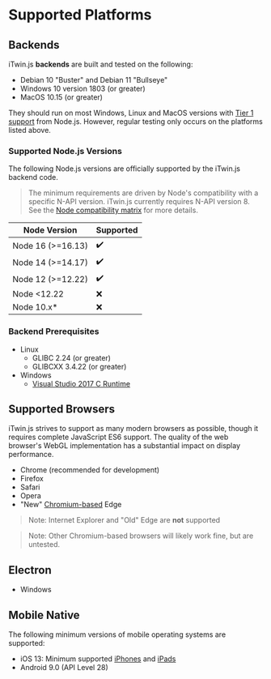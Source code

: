 # Supported Platforms

## Backends

iTwin.js **backends** are built and tested on the following:

- Debian 10 "Buster" and Debian 11 "Bullseye"
- Windows 10 version 1803 (or greater)
- MacOS 10.15 (or greater)

They should run on most Windows, Linux and MacOS versions with [Tier 1 support](https://github.com/nodejs/node/blob/master/BUILDING.md#platform-list) from Node.js. However, regular testing only occurs on the platforms listed above.

### Supported Node.js Versions

The following Node.js versions are officially supported by the iTwin.js backend code.

> The minimum requirements are driven by Node's compatibility with a specific N-API version. iTwin.js currently requires N-API version 8. See the [Node compatibility matrix](https://nodejs.org/api/n-api.html#n_api_node_api_version_matrix) for more details.

| Node Version | Supported |
| - | - |
| Node 16 (>=16.13) | ✔️ |
| Node 14 (>=14.17) | ✔️ |
| Node 12 (>=12.22) | ✔️ |
| Node <12.22 | ❌ |
| Node 10.x* | ❌ |

### Backend Prerequisites

- Linux
  - GLIBC 2.24 (or greater)
  - GLIBCXX 3.4.22 (or greater)
- Windows
  - [Visual Studio 2017 C Runtime](https://support.microsoft.com/help/2977003/the-latest-supported-visual-c-downloads)

## Supported Browsers

iTwin.js strives to support as many modern browsers as possible, though it requires complete JavaScript ES6 support. The quality of the web browser's WebGL implementation has a substantial impact on display performance.

- Chrome (recommended for development)
- Firefox
- Safari
- Opera
- "New" [Chromium-based](https://www.microsoft.com/edge) Edge

> Note: Internet Explorer and "Old" Edge are **not** supported

> Note: Other Chromium-based browsers will likely work fine, but are untested.

## Electron

- Windows

## Mobile Native

The following minimum versions of mobile operating systems are supported:

- iOS 13: Minimum supported [iPhones](https://support.apple.com/guide/iphone/supported-iphone-models-iphe3fa5df43/13.0/ios/13.0) and [iPads](https://support.apple.com/guide/ipad/supported-models-ipad213a25b2/13.0/ipados/13.0)
- Android 9.0 (API Level 28)
